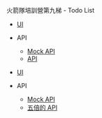 火箭隊培訓營第九梯 - Todo List

- [UI](https://www.figma.com/file/pFivfS3rDX3N3u3dN9aIlx/TodoList?node-id=0%3A1)
- API
    - [Mock API]()
    - [API](https://todoo.5xcamp.us/api-docs/index.html)

- [UI](https://www.figma.com/file/pFivfS3rDX3N3u3dN9aIlx/TodoList?node-id=0%3A1)
- API
  - [Mock API](https://guarded-hamlet-24255.herokuapp.com/)
  - [五倍的 API](https://todoo.5xcamp.us/api-docs/index.html)
